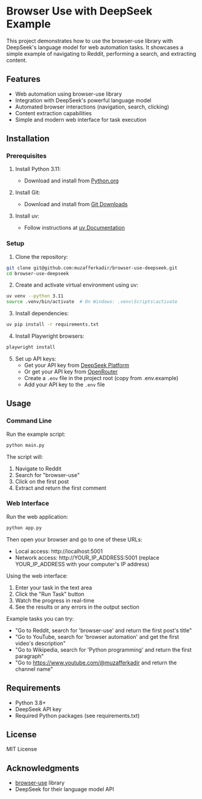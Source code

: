 # Browser Use with DeepSeek Example

This project demonstrates how to use the browser-use library with DeepSeek's language model for web automation tasks. It showcases a simple example of navigating to Reddit, performing a search, and extracting content.

## Features

- Web automation using browser-use library
- Integration with DeepSeek's powerful language model
- Automated browser interactions (navigation, search, clicking)
- Content extraction capabilities
- Simple and modern web interface for task execution

## Installation

### Prerequisites

1. Install Python 3.11:
   - Download and install from [Python.org](https://www.python.org/downloads/)

2. Install Git:
   - Download and install from [Git Downloads](https://git-scm.com/downloads)

3. Install uv:
   - Follow instructions at [uv Documentation](https://docs.astral.sh/uv/#highlights)

### Setup

1. Clone the repository:
```bash
git clone git@github.com:muzafferkadir/browser-use-deepseek.git
cd browser-use-deepseek
```

2. Create and activate virtual environment using uv:
```bash
uv venv --python 3.11
source .venv/bin/activate  # On Windows: .venv\Scripts\activate
```

3. Install dependencies:
```bash
uv pip install -r requirements.txt
```

4. Install Playwright browsers:
```bash
playwright install
```

5. Set up API keys:
   - Get your API key from [DeepSeek Platform](https://platform.deepseek.com/usage)
   - Or get your API key from [OpenRouter](https://openrouter.ai/settings/keys)
   - Create a `.env` file in the project root (copy from .env.example)
   - Add your API key to the `.env` file

## Usage

### Command Line
Run the example script:
```bash
python main.py
```

The script will:
1. Navigate to Reddit
2. Search for "browser-use"
3. Click on the first post
4. Extract and return the first comment

### Web Interface
Run the web application:
```bash
python app.py
```

Then open your browser and go to one of these URLs:
- Local access: http://localhost:5001
- Network access: http://YOUR_IP_ADDRESS:5001 (replace YOUR_IP_ADDRESS with your computer's IP address)

Using the web interface:
1. Enter your task in the text area
2. Click the "Run Task" button
3. Watch the progress in real-time
4. See the results or any errors in the output section

Example tasks you can try:
- "Go to Reddit, search for 'browser-use' and return the first post's title"
- "Go to YouTube, search for 'browser automation' and get the first video's description"
- "Go to Wikipedia, search for 'Python programming' and return the first paragraph"
- "Go to https://www.youtube.com/@muzafferkadir and return the channel name"

## Requirements

- Python 3.8+
- DeepSeek API key
- Required Python packages (see requirements.txt)

## License

MIT License

## Acknowledgments

- [browser-use](https://github.com/browser-use/browser-use) library
- DeepSeek for their language model API 